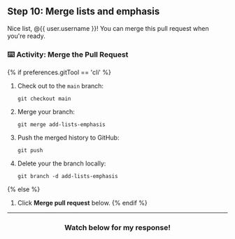 ## Step 10: Merge lists and emphasis

Nice list, @{{ user.username }}! You can merge this pull request when you're ready.

### :keyboard: Activity: Merge the Pull Request

{% if preferences.gitTool == 'cli' %}
1. Check out to the `main` branch:
    ```shell
    git checkout main
    ```
2. Merge your branch:
    ```shell
    git merge add-lists-emphasis
    ```
3. Push the merged history to GitHub:
    ```shell
    git push
    ```
4. Delete your the branch locally:
    ```shell
    git branch -d add-lists-emphasis
    ```
{% else %}
1. Click **Merge pull request** below.
{% endif %}

<hr>
<h3 align="center">Watch below for my response!</h3>
